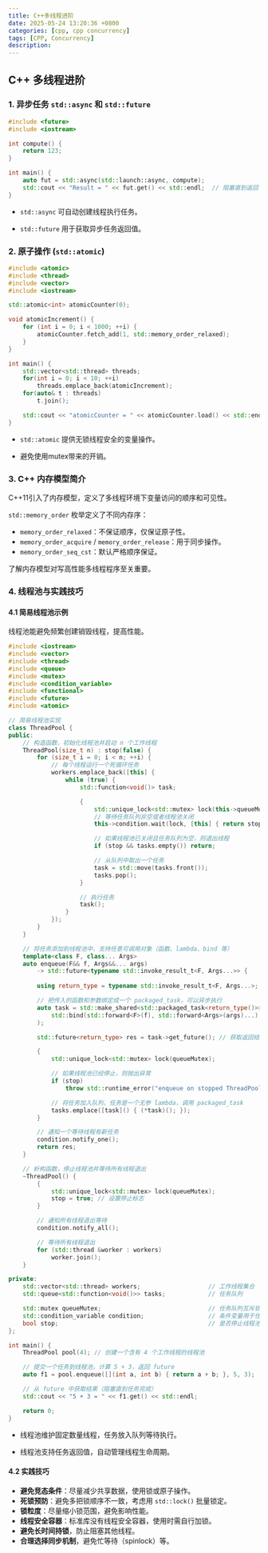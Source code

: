 ```yaml
---
title: C++多线程进阶
date: 2025-05-24 13:20:36 +0800
categories: [cpp, cpp concurrency]
tags: [CPP, Concurrency]
description: 
---
```

## C++ 多线程进阶

### 1. 异步任务 `std::async` 和 `std::future`

```cpp
#include <future>
#include <iostream>

int compute() {
    return 123;
}

int main() {
    auto fut = std::async(std::launch::async, compute);
    std::cout << "Result = " << fut.get() << std::endl;  // 阻塞直到返回
}
```

- `std::async` 可自动创建线程执行任务。

- `std::future` 用于获取异步任务返回值。

### 2. 原子操作 (`std::atomic`)

```cpp
#include <atomic>
#include <thread>
#include <vector>
#include <iostream>

std::atomic<int> atomicCounter(0);

void atomicIncrement() {
    for (int i = 0; i < 1000; ++i) {
        atomicCounter.fetch_add(1, std::memory_order_relaxed);
    }
}

int main() {
    std::vector<std::thread> threads;
    for(int i = 0; i < 10; ++i)
        threads.emplace_back(atomicIncrement);
    for(auto& t : threads)
        t.join();

    std::cout << "atomicCounter = " << atomicCounter.load() << std::endl;  // 10000
}
```

- `std::atomic` 提供无锁线程安全的变量操作。

- 避免使用mutex带来的开销。

### 3. C++ 内存模型简介

C++11引入了内存模型，定义了多线程环境下变量访问的顺序和可见性。

`std::memory_order` 枚举定义了不同内存序：

- `memory_order_relaxed`：不保证顺序，仅保证原子性。
- `memory_order_acquire` / `memory_order_release`：用于同步操作。
- `memory_order_seq_cst`：默认严格顺序保证。

了解内存模型对写高性能多线程程序至关重要。

### 4. 线程池与实践技巧

#### 4.1 简易线程池示例

线程池能避免频繁创建销毁线程，提高性能。

```cpp
#include <iostream>
#include <vector>
#include <thread>
#include <queue>
#include <mutex>
#include <condition_variable>
#include <functional>
#include <future>
#include <atomic>

// 简易线程池实现
class ThreadPool {
public:
    // 构造函数，初始化线程池并启动 n 个工作线程
    ThreadPool(size_t n) : stop(false) {
        for (size_t i = 0; i < n; ++i) {
            // 每个线程运行一个死循环任务
            workers.emplace_back([this] {
                while (true) {
                    std::function<void()> task;

                    {
                        std::unique_lock<std::mutex> lock(this->queueMutex);
                        // 等待任务队列非空或者线程池关闭
                        this->condition.wait(lock, [this] { return stop || !tasks.empty(); });

                        // 如果线程池已关闭且任务队列为空，则退出线程
                        if (stop && tasks.empty()) return;

                        // 从队列中取出一个任务
                        task = std::move(tasks.front());
                        tasks.pop();
                    }

                    // 执行任务
                    task();
                }
            });
        }
    }

    // 将任务添加到线程池中，支持任意可调用对象（函数、lambda、bind 等）
    template<class F, class... Args>
    auto enqueue(F&& f, Args&&... args)
        -> std::future<typename std::invoke_result_t<F, Args...>> {
        
        using return_type = typename std::invoke_result_t<F, Args...>;

        // 把传入的函数和参数绑定成一个 packaged_task，可以异步执行
        auto task = std::make_shared<std::packaged_task<return_type()>>(
            std::bind(std::forward<F>(f), std::forward<Args>(args)...)
        );

        std::future<return_type> res = task->get_future(); // 获取返回结果的 future

        {
            std::unique_lock<std::mutex> lock(queueMutex);

            // 如果线程池已经停止，则抛出异常
            if (stop)
                throw std::runtime_error("enqueue on stopped ThreadPool");

            // 将任务加入队列，任务是一个无参 lambda，调用 packaged_task
            tasks.emplace([task]() { (*task)(); });
        }

        // 通知一个等待线程有新任务
        condition.notify_one();
        return res;
    }

    // 析构函数，停止线程池并等待所有线程退出
    ~ThreadPool() {
        {
            std::unique_lock<std::mutex> lock(queueMutex);
            stop = true; // 设置停止标志
        }

        // 通知所有线程退出等待
        condition.notify_all();

        // 等待所有线程退出
        for (std::thread &worker : workers)
            worker.join();
    }

private:
    std::vector<std::thread> workers;                   // 工作线程集合
    std::queue<std::function<void()>> tasks;            // 任务队列

    std::mutex queueMutex;                              // 任务队列互斥锁
    std::condition_variable condition;                  // 条件变量用于任务唤醒
    bool stop;                                          // 是否停止线程池标志
};

int main() {
    ThreadPool pool(4); // 创建一个含有 4 个工作线程的线程池

    // 提交一个任务到线程池，计算 5 + 3，返回 future
    auto f1 = pool.enqueue([](int a, int b) { return a + b; }, 5, 3);

    // 从 future 中获取结果（阻塞直到任务完成）
    std::cout << "5 + 3 = " << f1.get() << std::endl;

    return 0;
}
```

- 线程池维护固定数量线程，任务放入队列等待执行。

- 线程池支持任务返回值，自动管理线程生命周期。

#### 4.2 实践技巧

- **避免竞态条件**：尽量减少共享数据，使用锁或原子操作。
- **死锁预防**：避免多把锁顺序不一致，考虑用 `std::lock()` 批量锁定。
- **锁粒度**：尽量缩小锁范围，避免影响性能。
- **线程安全容器**：标准库没有线程安全容器，使用时需自行加锁。
- **避免长时间持锁**，防止阻塞其他线程。
- **合理选择同步机制**，避免忙等待（spinlock）等。

